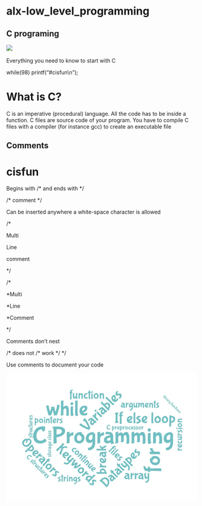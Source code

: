 # alx-low_level_programming
## C programing 




![](alx-low_level_programming/IMG_20230112_070555_407.jpg)



<p>
Everything you need to 
know to start with C

while(98) printf(“#cisfun\n”);
</p>

# What is C?
<p>
C is an imperative (procedural) language. 
All the code has to be inside a function.
C files are source code of your program.
You have to compile C files with a compiler (for instance gcc) to create an 
executable file
</p>

## Comments
# cisfun
<p>
Begins with /* and ends with */

 /* comment */

Can be inserted anywhere a white-space character
is allowed


/*
    
Multi
    
Line
    
comment

*/


 
/*
  
*Multi
  
*Line
  
*Comment
  
*/


Comments don’t nest

   
/* does not /* work */ */

Use comments to document your code
</p>

![](/Images/IMG_20230112_064825_192.jpg)

